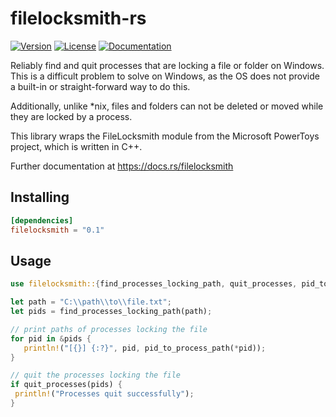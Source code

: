 # filelocksmith-rs
[![Version](https://img.shields.io/crates/v/filelocksmith?style=flat-square)](https://crates.io/crates/filelocksmith)
[![License](https://img.shields.io/crates/l/filelocksmith?style=flat-square)](https://github.com/velopack/filelocksmith-rs/blob/master/LICENSE)
[![Documentation](https://img.shields.io/docsrs/filelocksmith?style=flat-square)](https://docs.rs/filelocksmith/latest/filelocksmith/)

Reliably find and quit processes that are locking a file or folder on Windows.
This is a difficult problem to solve on Windows, as the OS does not provide a built-in or
straight-forward way to do this. 

Additionally, unlike *nix, files and folders can not be deleted or moved while they are locked by a process.

This library wraps the FileLocksmith module from the Microsoft PowerToys project, which is written in C++.

Further documentation at https://docs.rs/filelocksmith

## Installing
```toml
[dependencies]
filelocksmith = "0.1"
```

## Usage
```rust
use filelocksmith::{find_processes_locking_path, quit_processes, pid_to_process_path};

let path = "C:\\path\\to\\file.txt";
let pids = find_processes_locking_path(path);

// print paths of processes locking the file
for pid in &pids {
   println!("[{}] {:?}", pid, pid_to_process_path(*pid));
}

// quit the processes locking the file
if quit_processes(pids) {
 println!("Processes quit successfully");
}
```
